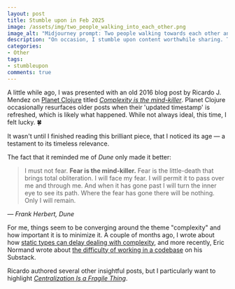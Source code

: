 ```yaml
---
layout: post
title: Stumble upon in Feb 2025
image: /assets/img/two_people_walking_into_each_other.png
image_alt: "Midjourney prompt: Two people walking towards each other and bumping into each other. One person is looking down at their smartphone the other person is looking at the sky. Subtle highlight. concept art, oil on canvas painting."
description: "On occasion, I stumble upon content worthwhile sharing. This round: A couple of blog posts on the theme 'complexity'."
categories:
- Other
tags:
- stumbleupon
comments: true
---
```


A little while ago, I was presented with an old 2016 blog post
by Ricardo J. Mendez on [Planet Clojure][1] titled
*[Complexity is the mind-killer][2]*.
Planet Clojure occasionally resurfaces older posts
when their 'updated timestamp' is refreshed,
which is likely what happened.
While not always ideal, this time, I felt lucky. 🍀

It wasn't until I finished reading this brilliant piece,
that I noticed its age
— a testament to its timeless relevance.

The fact that it reminded me of *Dune* only made it better:

> I must not fear.
> **Fear is the mind-killer.**
> Fear is the little-death that brings total obliteration.
> I will face my fear.
> I will permit it to pass over me and through me.
> And when it has gone past I will turn the inner eye to see its path.
> Where the fear has gone there will be nothing. Only I will remain.

*― Frank Herbert, Dune*

For me, things seem to be converging around the theme "complexity"
and how important it is to minimize it.
A couple of months ago, I wrote about how [static types can delay dealing with complexity][3], and more recently, Eric Normand wrote about [the difficulty of working in a codebase][4] on his Substack.

Ricardo authored several other insightful posts,
but I particularly want to highlight *[Centralization Is a Fragile Thing][5]*.

[1]: https://planet.clojure.in
[2]: https://numergent.com/2016-07/Complexity-is-the-mind-killer.html
[3]: 2024-12-21-reflecting-on-static-types.md
[4]: https://ericnormand.substack.com/p/how-does-dev-tooling-help
[5]: https://numergent.com/2024-11/Centralization-Is-A-Fragile-Thing.html
